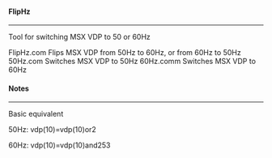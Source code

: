 #### FlipHz
------

Tool for switching MSX VDP to 50 or 60Hz

FlipHz.com      Flips MSX VDP from 50Hz to 60Hz, or from 60Hz to 50Hz
50Hz.com        Switches MSX VDP to 50Hz
60Hz.comm       Switches MSX VDP to 60Hz



#### Notes
-----
Basic equivalent


50Hz:
vdp(10)=vdp(10)or2

60Hz:
vdp(10)=vdp(10)and253

